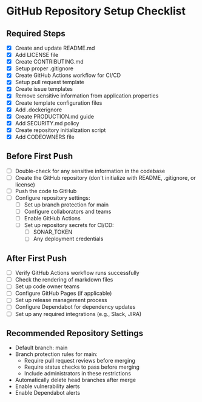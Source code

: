 # GitHub Repository Setup Checklist

## Required Steps
- [x] Create and update README.md
- [x] Add LICENSE file
- [x] Create CONTRIBUTING.md
- [x] Setup proper .gitignore
- [x] Create GitHub Actions workflow for CI/CD
- [x] Setup pull request template
- [x] Create issue templates
- [x] Remove sensitive information from application.properties
- [x] Create template configuration files
- [x] Add .dockerignore
- [x] Create PRODUCTION.md guide
- [x] Add SECURITY.md policy
- [x] Create repository initialization script
- [x] Add CODEOWNERS file

## Before First Push
- [ ] Double-check for any sensitive information in the codebase
- [ ] Create the GitHub repository (don't initialize with README, .gitignore, or license)
- [ ] Push the code to GitHub
- [ ] Configure repository settings:
  - [ ] Set up branch protection for main
  - [ ] Configure collaborators and teams
  - [ ] Enable GitHub Actions
  - [ ] Set up repository secrets for CI/CD:
    - [ ] SONAR_TOKEN
    - [ ] Any deployment credentials

## After First Push
- [ ] Verify GitHub Actions workflow runs successfully
- [ ] Check the rendering of markdown files
- [ ] Set up code owner teams
- [ ] Configure GitHub Pages (if applicable)
- [ ] Set up release management process
- [ ] Configure Dependabot for dependency updates
- [ ] Set up any required integrations (e.g., Slack, JIRA)

## Recommended Repository Settings
- Default branch: main
- Branch protection rules for main:
  - Require pull request reviews before merging
  - Require status checks to pass before merging
  - Include administrators in these restrictions
- Automatically delete head branches after merge
- Enable vulnerability alerts
- Enable Dependabot alerts
